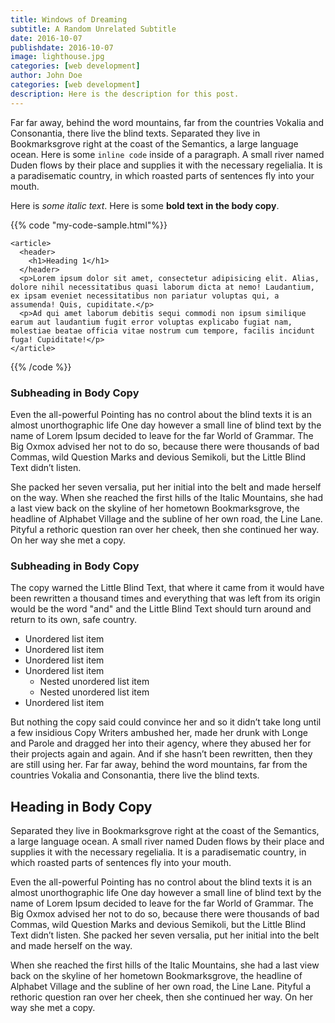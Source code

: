 ```yaml
---
title: Windows of Dreaming
subtitle: A Random Unrelated Subtitle
date: 2016-10-07
publishdate: 2016-10-07
image: lighthouse.jpg
categories: [web development]
author: John Doe
categories: [web development]
description: Here is the description for this post.
---
```


Far far away, behind the word mountains, far from the countries Vokalia and Consonantia, there live the blind texts. Separated they live in Bookmarksgrove right at the coast of the Semantics, a large language ocean. Here is some `inline code` inside of a paragraph. A small river named Duden flows by their place and supplies it with the necessary regelialia. It is a paradisematic country, in which roasted parts of sentences fly into your mouth.

Here is *some italic text*. Here is some **bold text in the body copy**.

{{% code "my-code-sample.html"%}}
```markup
<article>
  <header>
    <h1>Heading 1</h1>
  </header>
  <p>Lorem ipsum dolor sit amet, consectetur adipisicing elit. Alias, dolore nihil necessitatibus quasi laborum dicta at nemo! Laudantium, ex ipsam eveniet necessitatibus non pariatur voluptas qui, a assumenda! Quis, cupiditate.</p>
  <p>Ad qui amet laborum debitis sequi commodi non ipsum similique earum aut laudantium fugit error voluptas explicabo fugiat nam, molestiae beatae officia vitae nostrum cum tempore, facilis incidunt fuga! Cupiditate!</p>
</article>
```
{{% /code %}}

### Subheading in Body Copy

Even the all-powerful Pointing has no control about the blind texts it is an almost unorthographic life One day however a small line of blind text by the name of Lorem Ipsum decided to leave for the far World of Grammar. The Big Oxmox advised her not to do so, because there were thousands of bad Commas, wild Question Marks and devious Semikoli, but the Little Blind Text didn’t listen.

She packed her seven versalia, put her initial into the belt and made herself on the way. When she reached the first hills of the Italic Mountains, she had a last view back on the skyline of her hometown Bookmarksgrove, the headline of Alphabet Village and the subline of her own road, the Line Lane. Pityful a rethoric question ran over her cheek, then she continued her way. On her way she met a copy.

### Subheading in Body Copy

The copy warned the Little Blind Text, that where it came from it would have been rewritten a thousand times and everything that was left from its origin would be the word "and" and the Little Blind Text should turn around and return to its own, safe country.

* Unordered list item
* Unordered list item
* Unordered list item
* Unordered list item
  * Nested unordered list item
  * Nested unordered list item
* Unordered list item

But nothing the copy said could convince her and so it didn’t take long until a few insidious Copy Writers ambushed her, made her drunk with Longe and Parole and dragged her into their agency, where they abused her for their projects again and again. And if she hasn’t been rewritten, then they are still using her. Far far away, behind the word mountains, far from the countries Vokalia and Consonantia, there live the blind texts.

## Heading in Body Copy

Separated they live in Bookmarksgrove right at the coast of the Semantics, a large language ocean. A small river named Duden flows by their place and supplies it with the necessary regelialia. It is a paradisematic country, in which roasted parts of sentences fly into your mouth.

Even the all-powerful Pointing has no control about the blind texts it is an almost unorthographic life One day however a small line of blind text by the name of Lorem Ipsum decided to leave for the far World of Grammar. The Big Oxmox advised her not to do so, because there were thousands of bad Commas, wild Question Marks and devious Semikoli, but the Little Blind Text didn’t listen. She packed her seven versalia, put her initial into the belt and made herself on the way.

When she reached the first hills of the Italic Mountains, she had a last view back on the skyline of her hometown Bookmarksgrove, the headline of Alphabet Village and the subline of her own road, the Line Lane. Pityful a rethoric question ran over her cheek, then she continued her way. On her way she met a copy.
